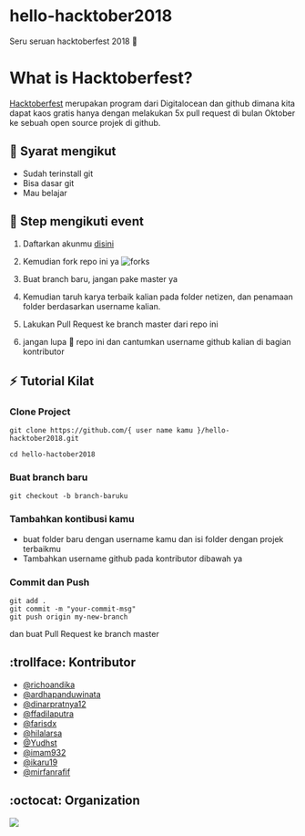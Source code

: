 # hello-hacktober2018

Seru seruan hacktoberfest 2018 :checkered_flag:

# What is Hacktoberfest?

[Hacktoberfest](hacktoberfest.digitalocean.com) merupakan program dari Digitalocean dan github dimana kita dapat kaos gratis hanya dengan melakukan 5x pull request di bulan Oktober ke sebuah open source projek di github.

## :pushpin: Syarat mengikut

- Sudah terinstall git
- Bisa dasar git
- Mau belajar

## :scroll: Step mengikuti event

1. Daftarkan akunmu [disini](https://hacktoberfest.digitalocean.com)

2. Kemudian fork repo ini ya
   ![forks](res/forks.png)

3. Buat branch baru, jangan pake master ya

4. Kemudian taruh karya terbaik kalian pada folder netizen, dan penamaan folder berdasarkan username kalian.

5. Lakukan Pull Request ke branch master dari repo ini

6. jangan lupa :star2: repo ini dan cantumkan username github kalian di bagian kontributor

## :zap: Tutorial Kilat

### Clone Project

```
git clone https://github.com/{ user name kamu }/hello-hacktober2018.git

cd hello-hactober2018
```

### Buat branch baru

```
git checkout -b branch-baruku
```

### Tambahkan kontibusi kamu

- buat folder baru dengan username kamu dan isi folder dengan projek terbaikmu
- Tambahkan username github pada kontributor dibawah ya

### Commit dan Push

```
git add .
git commit -m "your-commit-msg"
git push origin my-new-branch
```

dan buat Pull Request ke branch master

## :trollface: Kontributor

- [@richoandika](https://github.com/richoandika)
- [@ardhapanduwinata](https://github.com/ardhapanduwinata)
- [@dinarpratnya12](https://github.com/dinarpratnya12)
- [@ffadilaputra](https://github.com/ffadilaputra)
- [@farisdx](https://github.com/farisdx)
- [@hilalarsa](https://github.com/hilalarsa)
- [@Yudhst](https://github.com/Yudhst)
- [@imam932](https://github.com/imam932)
- [@ikaru19](https://github.com/ikaru19)
- [@mirfanrafif](https://github.com/mirfanrafif)

## :octocat: Organization

![](res/item.png)
